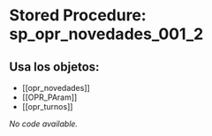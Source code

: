 # Stored Procedure: sp_opr_novedades_001_2

## Usa los objetos:
- [[opr_novedades]]
- [[OPR_PAram]]
- [[opr_turnos]]

*No code available.*
